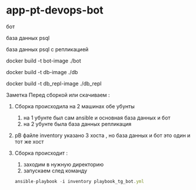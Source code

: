 # app-pt-devops-bot
бот 

база данных psql

база данных psql с репликацией

docker build -t bot-image ./bot

docker build -t db-image ./db

docker build -t db_repl-image ./db_repl

Заметка Перед сборкой или скачиваем :

1. Сборка происходила на 2 машинах обе убунты 
    1. на 1 убунте был сам ansible  и  основная база данных и бот
    2. на 2 убунте была база данных репликация
2. рВ файле inventory  указано 3 хоста ,  но база данных и бот это один и тот же хост    
 
1. Сборка происходит :
    1. заходим в нужную директорию
    2. запускаем след команду
    
    ```jsx
    ansible-playbook -i inventory playbook_tg_bot.yml
    ```
